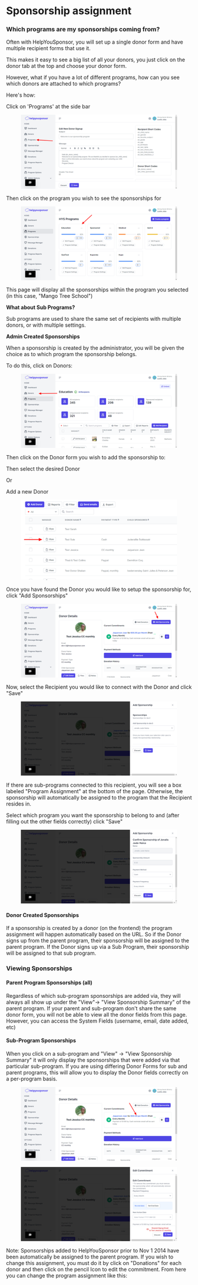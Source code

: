 # Sponsorship assignment

### Which programs are my sponsorships coming from?

Often with HelpYouSponsor, you will set up a single donor form and have multiple recipient forms that use it.

This makes it easy to see a big list of all your donors, you just click on the donor tab at the top and choose your donor form.

However, what if you have a lot of different programs, how can you see which donors are attached to which programs?

Here's how:&#x20;

Click on 'Programs' at the side bar

<figure><img src="../../.gitbook/assets/image_2023-05-24_164437007.png" alt=""><figcaption></figcaption></figure>

Then click on the program you wish to see the sponsorships for

<figure><img src="../../.gitbook/assets/image_2023-05-24_164542193.png" alt=""><figcaption></figcaption></figure>

This page will display all the sponsorships within the program you selected (in this case, "Mango Tree School")

**What about Sub Programs?**

Sub programs are used to share the same set of recipients with multiple donors, or with multiple settings.

**Admin Created Sponsorships**

When a sponsorship is created by the administrator, you will be given the choice as to which program the sponsorship belongs.

To do this, click on Donors:

<figure><img src="../../.gitbook/assets/image_2023-05-24_164814110.png" alt=""><figcaption></figcaption></figure>

Then click on the Donor form you wish to add the sponsorship to:

Then select the desired Donor

Or

Add a new Donor

<figure><img src="../../.gitbook/assets/image_2023-05-24_165016821.png" alt=""><figcaption></figcaption></figure>

Once you have found the Donor you would like to setup the sponsorship for, click "Add Sponsorships"

<figure><img src="../../.gitbook/assets/image_2023-05-24_165208037.png" alt=""><figcaption></figcaption></figure>

Now, select the Recipient you would like to connect with the Donor and click "Save"

<figure><img src="../../.gitbook/assets/image_2023-05-24_165303657.png" alt=""><figcaption></figcaption></figure>

If there are sub-programs connected to this recipient, you will see a box labeled "Program Assignment" at the bottom of the page. Otherwise, the sponsorship will automatically be assigned to the program that the Recipient resides in.

Select which program you want the sponsorship to belong to and (after filling out the other fields correctly) click "Save"

<figure><img src="../../.gitbook/assets/image_2023-05-24_165509545.png" alt=""><figcaption></figcaption></figure>

#### Donor Created Sponsorships

If a sponsorship is created by a donor (on the frontend) the program assignment will happen automatically based on the URL. So if the Donor signs up from the parent program, their sponsorship will be assigned to the parent program. If the Donor signs up via a Sub Program, their sponsorship will be assigned to that sub program.

### Viewing Sponsorships

#### Parent Program Sponsorships (all)

Regardless of which sub-program sponsorships are added via, they will always all show up under the "View"-> "View Sponsorship Summary" of the parent program. If your parent and sub-program don't share the same donor form, you will not be able to view all the donor fields from this page. However, you can access the System Fields (username, email, date added, etc)

#### Sub-Program Sponsorships

When you click on a sub-program and "View" -> "View Sponsorship Summary" it will only display the sponsorships that were added via that particular sub-program. If you are using differing Donor Forms for sub and parent programs, this will allow you to display the Donor fields correctly on a per-program basis.

<figure><img src="../../.gitbook/assets/image_2023-05-24_165713129.png" alt=""><figcaption></figcaption></figure>

<figure><img src="../../.gitbook/assets/image_2023-05-24_165809657.png" alt=""><figcaption></figcaption></figure>

Note: Sponsorships added to HelpYouSponsor prior to Nov 1 2014 have been automatically be assigned to the parent program. If you wish to change this assignment, you must do it by click on "Donations" for each donor and then click on the pencil Icon to edit the commitment. From here you can change the program assignment like this:



